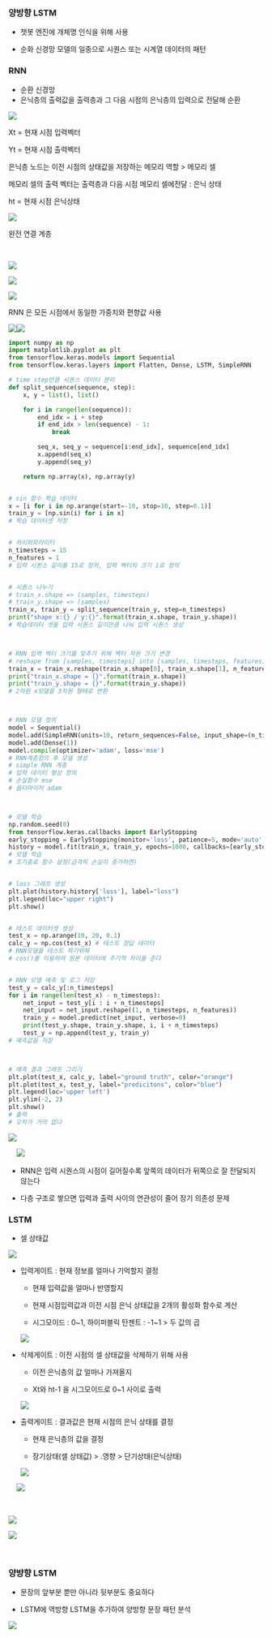### 양방향 LSTM

- 챗봇 엔진에 개체명 인식을 위해 사용

- 순화 신경망 모델의 일종으로 시퀀스 또는 시계열 데이터의 패턴

### RNN

- 순환 신경망
- 은닉층의 출력값을 출력층과 그 다음 시점의 은닉층의 입력으로 전달해 순환

![](LSTM%20모델_assets/2023-04-18-17-32-58-image.png)

Xt = 현재 시점 입력벡터

Yt = 현재 시점 출력벡터

은닉층 노드는 이전 시점의 상태값을 저장하는 메모리 역할 > 메모리 셀

메모리 셀의 출력 벡터는 출력층과 다음 시점 메모리 셀에전달 : 은닉 상태

ht = 현재 시점 은닉상태

![](LSTM%20모델_assets/2023-04-18-17-35-16-image.png)

완전 연결 계층

    

![](LSTM%20모델_assets/2023-04-18-17-35-59-image.png)

![](LSTM%20모델_assets/2023-04-18-17-36-15-image.png)

![](LSTM%20모델_assets/2023-04-18-17-36-23-image.png)

RNN 은 모든 시점에서 동일한 가중치와 편향값 사용

![](LSTM%20모델_assets/2023-04-18-17-37-17-image.png)![](LSTM%20모델_assets/2023-04-18-17-37-25-image.png)

```py
import numpy as np
import matplotlib.pyplot as plt
from tensorflow.keras.models import Sequential
from tensorflow.keras.layers import Flatten, Dense, LSTM, SimpleRNN

# time step만큼 시퀀스 데이터 분리
def split_sequence(sequence, step):
    x, y = list(), list()

    for i in range(len(sequence)):
        end_idx = i + step
        if end_idx > len(sequence) - 1:
            break

        seq_x, seq_y = sequence[i:end_idx], sequence[end_idx]
        x.append(seq_x)
        y.append(seq_y)

    return np.array(x), np.array(y)


# sin 함수 학습 데이터
x = [i for i in np.arange(start=-10, stop=10, step=0.1)]
train_y = [np.sin(i) for i in x]
# 학습 데이터셋 저장


# 하이퍼파라미터
n_timesteps = 15
n_features = 1
# 입력 시퀀스 길이를 15로 정의, 입력 벡터의 크기 1로 정의


# 시퀀스 나누기
# train_x.shape => (samples, timesteps)
# train_y.shape => (samples)
train_x, train_y = split_sequence(train_y, step=n_timesteps)
print("shape x:{} / y:{}".format(train_x.shape, train_y.shape))
# 학습데이터 셋을 입력 시퀀스 길이만큼 나눠 입력 시퀀스 생성



# RNN 입력 벡터 크기를 맞추기 위해 벡터 차원 크기 변경
# reshape from [samples, timesteps] into [samples, timesteps, features]
train_x = train_x.reshape(train_x.shape[0], train_x.shape[1], n_features)
print("train_x.shape = {}".format(train_x.shape))
print("train_y.shape = {}".format(train_y.shape))
# 2차원 x모델을 3차원 형태로 변환



# RNN 모델 정의
model = Sequential()
model.add(SimpleRNN(units=10, return_sequences=False, input_shape=(n_timesteps, n_features)))
model.add(Dense(1))
model.compile(optimizer='adam', loss='mse')
# RNN계층정의 후 모델 생성
# simple RNN 계층
# 입력 데이터 형상 정의
# 손실함수 mse
# 옵티마이저 adam



# 모델 학습
np.random.seed(0)
from tensorflow.keras.callbacks import EarlyStopping
early_stopping = EarlyStopping(monitor='loss', patience=5, mode='auto')
history = model.fit(train_x, train_y, epochs=1000, callbacks=[early_stopping])
# 모델 학습
# 조기종료 함수 설정(급격히 손실이 증가하면)


# loss 그래프 생성
plt.plot(history.history['loss'], label="loss")
plt.legend(loc="upper right")
plt.show()


# 테스트 데이터셋 생성
test_x = np.arange(10, 20, 0.1)
calc_y = np.cos(test_x) # 테스트 정답 데이터
# RNN모델을 테스트 하기위해
# cos()를 이용하여 원본 데이터에 주기적 차이를 준다


# RNN 모델 예측 및 로그 저장
test_y = calc_y[:n_timesteps]
for i in range(len(test_x) - n_timesteps):
    net_input = test_y[i : i + n_timesteps]
    net_input = net_input.reshape((1, n_timesteps, n_features))
    train_y = model.predict(net_input, verbose=0)
    print(test_y.shape, train_y.shape, i, i + n_timesteps)
    test_y = np.append(test_y, train_y)
# 예측값을 저장



# 예측 결과 그래프 그리기
plt.plot(test_x, calc_y, label="ground truth", color="orange")
plt.plot(test_x, test_y, label="predicitons", color="blue")
plt.legend(loc='upper left')
plt.ylim(-2, 2)
plt.show()
# 출력
# 오차가 거의 없다
```

![](LSTM%20모델_assets/2023-04-18-00-31-53-image.png)

    ![](LSTM%20모델_assets/2023-04-18-17-53-38-image.png)

- RNN은 입력 시퀀스의 시점이 길어질수록 앞쪽의 데이터가 뒤쪽으로 잘 전달되지 않는다

- 다층 구조로 쌓으면 입력과 출력 사이의 연관성이 줄어 장기 의존성 문제

### LSTM

- 셀 상태값

![](LSTM%20모델_assets/2023-04-18-17-55-45-image.png)

- 입력게이트 : 현재 정보를 얼마나 기억할지 결정
  
  - 현재 입력값을 얼마나 반영할지
  
  - 현재 시점입력값과 이전 시점 은닉 상태값을 2개의 활성화 함수로 계산
  
  - 시그모이드 : 0~1, 하이퍼블릭 탄젠트 : -1~1 > 두 값의 곱
  
  ![](LSTM%20모델_assets/2023-04-18-17-57-21-image.png)

- 삭제게이트 : 이전 시점의 셀 상태값을 삭제하기 위해 사용
  
  - 이전 은닉층의 값 얼마나 가져올지
  
  - Xt와 ht-1 을 시그모이드로 0~1 사이로 출력
  
  ![](LSTM%20모델_assets/2023-04-18-17-58-28-image.png)

- 출력게이트 : 결과값은 현재 시점의 은닉 상태를 결정
  
  - 현재 은닉층의 값을 결정
  
  - 장기상태(셀 상태값)  > .영향 > 단기상태(은닉상태)
  
  ![](LSTM%20모델_assets/2023-04-18-17-59-36-image.png)

    ![](LSTM%20모델_assets/2023-04-18-17-59-47-image.png)

    

![](LSTM%20모델_assets/2023-04-18-00-34-29-image.png)

![](LSTM%20모델_assets/2023-04-18-00-34-49-image.png)

    

### 양뱡향 LSTM

- 문장의 앞부분 뿐만 아니라 뒷부분도 중요하다

- LSTM에 역방향 LSTM을 추가하여 양방향 문장 패턴 분석

![](LSTM%20모델_assets/2023-04-18-19-37-09-image.png)
